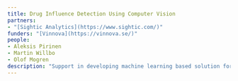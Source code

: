 ```yaml
---
title: Drug Influence Detection Using Computer Vision
partners: 
- "[Sightic Analytics](https://www.sightic.com/)"
funders: "[Vinnova](https://vinnova.se/)"
people:
- Aleksis Pirinen
- Martin Willbo
- Olof Mogren
description: "Support in developing machine learning based solution for detecting drug influence from camera inputs."
---
```

